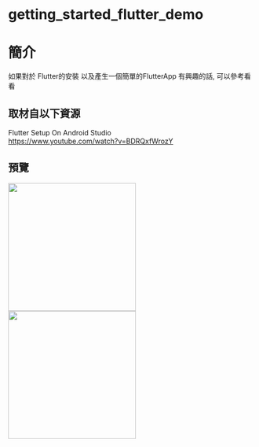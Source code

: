 # getting_started_flutter_demo

簡介
==================================
如果對於 Flutter的安裝 以及產生一個簡單的FlutterApp 有興趣的話, 可以參考看看                                   

取材自以下資源
--------
Flutter Setup On Android Studio                                 
https://www.youtube.com/watch?v=BDRQxfWrozY
                          
預覽
--------
<p align="left">
  <img src="https://i.imgur.com/r96JrlT.jpg" width="260"/>
  <img src="https://i.imgur.com/c3lYIhE.jpg" width="260"/>
</p> 


